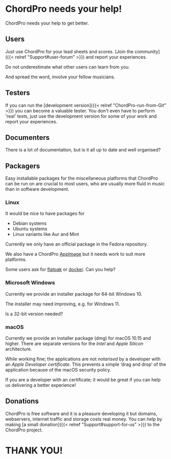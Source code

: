 # ChordPro needs your help!

ChordPro needs your help to get better.

## Users

Just use ChordPro for your lead sheets and scores. [Join the
community]({{< relref "Support#user-forum" >}})
and report your experiences. 

Do not underestimate what other users can learn from you.

And spread the word, involve your fellow musicians. 

## Testers

If you can run the [development version]({{< relref "ChordPro-run-from-Git" >}})
you can become a valuable
tester. You don't even have to perform 'real' tests, just use the
development version for some of your work and report your experiences. 

## Documenters

There is a lot of documentation, but is it all up to date and well
organised? 

## Packagers

Easy installable packages for the miscellaneous platforms that
ChordPro can be run on are crucial to most users, who are usually more
fluid in music than in software development.

### Linux

It would be nice to have packages for

- Debian systems
- Ubuntu systems
- Linux variants like Aur and Mint

Currently we only have an official package in the Fedora repository.

We also have a ChordPro [AppImage](https://www.appimge.org) but it
needs work to suit more platforms.

Some users ask for [flatpak](https://flatpak.org/) or
[docker](https://www.docker.com/). Can you help?

### Microsoft Windows

Currently we provide an installer package for 64-bit Windows 10.

The installer may need improving, e.g. for Windows 11.

Is a 32-bit version needed?

### macOS

Currently we provide an installer package (dmg) for macOS 10.15 and higher. There are separate versions for the *Intel* and *Apple Silicon* architecture.

While working fine; the applications are not *notarised* by a developer with an *Apple Developer certificate*. This prevents a simple ‘drag and drop’ of the application because of the macOS security policy.

If you are a developer with an certificate; it would be great if you can help us delivering a better experience!

## Donations

ChordPro is free software and it is a pleasure developing it but
domains, webservers, internet traffic and storage costs real money.
You can help by making [a small donation]({{< relref
"Support#support-for-us" >}}) to the ChordPro project.

# THANK YOU!

